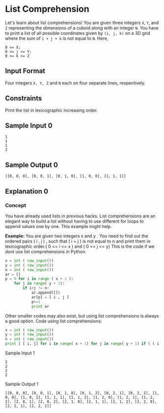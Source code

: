 # List Comprehension

Let's learn about list comprehensions! You are given three integers `X`, `Y`, and `Z` representing the dimensions of a cuboid along with an integer `N`. You have to print a list of all possible coordinates given by `(i, j, k)` on a 3D grid where the sum of `i + j + k` is not equal to `N`. Here, 

```
0 <= X; 
0 <= j <= Y; 
0 <= k <= Z
```

## Input Format

Four integers `X, Y, Z` and `N`  each on four separate lines, respectively.

## Constraints

Print the list in lexicographic increasing order.

## Sample Input 0

```
1
1
1
2
```

## Sample Output 0

```
[[0, 0, 0], [0, 0, 1], [0, 1, 0], [1, 0, 0], [1, 1, 1]]
```

## Explanation 0

### Concept

You have already used lists in previous hacks. List comprehensions are an elegant way to build a list without having to use different for loops to append values one by one. This example might help.

**Example:** You are given two integers x and y . You need to find out the ordered pairs ( i , j ) , such that ( i + j ) is not equal to n and print them in lexicographic order.( 0 <= i <= x ) and ( 0 <= j <= y) This is the code if we dont use list comprehensions in Python.

```python 
x = int ( raw_input()) 
y = int ( raw_input()) 
n = int ( raw_input()) 
ar = [] 
p = 0 for i in range ( x + 1 ):
    for j in range( y + 1): 
        if i+j != n: 
            ar.append([]) 
            ar[p] = [ i , j ] 
            p+=1 
            print ar
```

Other smaller codes may also exist, but using list comprehensions is always a good option. Code using list comprehensions:

```python 
x = int ( raw_input()) 
y = int ( raw_input()) 
n = int ( raw_input()) 
print [ [ i, j] for i in range( x + 1) for j in range( y + 1) if ( ( i + j ) != n )]
```

Sample Input 1
```
2
2
2
2
```

Sample Output 1

```
[[0, 0, 0], [0, 0, 1], [0, 1, 0], [0, 1, 2], [0, 2, 1], [0, 2, 2], [1, 0, 0], [1, 0, 2], [1, 1, 1], [1, 1, 2], [1, 2, 0], [1, 2, 1], [1, 2, 2], [2, 0, 1], [2, 0, 2], [2, 1, 0], [2, 1, 1], [2, 1, 2], [2, 2, 0], [2, 2, 1], [2, 2, 2]]
```